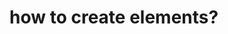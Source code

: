 <!DOCTYPE html>
<html>
        <head>
                <script src="url.js"></script>
        </head>
        <body>
                <h1>how to create elements?</h1>
        </body>
        </html>
